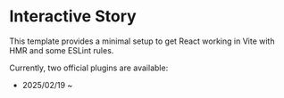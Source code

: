 # Interactive Story

This template provides a minimal setup to get React working in Vite with HMR and some ESLint rules.

Currently, two official plugins are available:

- 2025/02/19 ~
